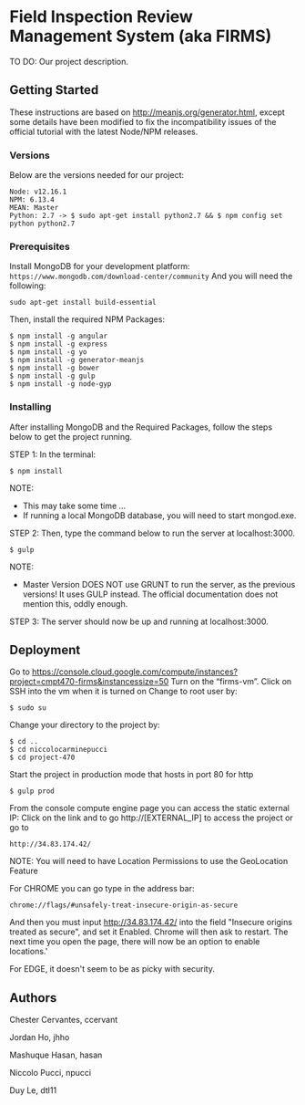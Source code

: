 # Field Inspection Review Management System (aka FIRMS)

TO DO: Our project description. 

## Getting Started

These instructions are based on http://meanjs.org/generator.html, except some details have been modified to fix the incompatibility issues of the official tutorial with the latest Node/NPM releases.

### Versions

Below are the versions needed for our project:

```
Node: v12.16.1
NPM: 6.13.4
MEAN: Master
Python: 2.7 -> $ sudo apt-get install python2.7 && $ npm config set python python2.7
```

### Prerequisites
Install MongoDB for your development platform: ```https://www.mongodb.com/download-center/community```
And you will need the following:
```
sudo apt-get install build-essential
```

Then, install the required NPM Packages:

```
$ npm install -g angular
$ npm install -g express
$ npm install -g yo
$ npm install -g generator-meanjs
$ npm install -g bower
$ npm install -g gulp
$ npm install -g node-gyp
```

### Installing

After installing MongoDB and the Required Packages, follow the steps below to get the project running. 

STEP 1:
In the terminal:
```
$ npm install
```
NOTE: 
* This may take some time ...
* If running a local MongoDB database, you will need to start mongod.exe.

STEP 2:
Then, type the command below to run the server at localhost:3000.
```
$ gulp
```
NOTE:
- Master Version DOES NOT use GRUNT to run the server, as the previous versions! It uses GULP instead. The official documentation does not mention this, oddly enough.

STEP 3:
The server should now be up and running at localhost:3000.

## Deployment
Go to https://console.cloud.google.com/compute/instances?project=cmpt470-firms&instancessize=50
Turn on the “firms-vm”.
Click on SSH into the vm when it is turned on
Change to root user by:
```
$ sudo su
```

Change your directory to the project by:
```
$ cd ..
$ cd niccolocarminepucci
$ cd project-470
```

Start the project in production mode that hosts in port 80 for http
```
$ gulp prod
```

From the console compute engine page you can access the static external IP:
Click on the link and to go http://[EXTERNAL_IP] to access the project
or go to 
```
http://34.83.174.42/
```

NOTE: You will need to have Location Permissions to use the GeoLocation Feature

For CHROME you can go type in the address bar:
```
chrome://flags/#unsafely-treat-insecure-origin-as-secure
```
And then you must input http://34.83.174.42/ into the field "Insecure origins treated as secure", and set it Enabled.
Chrome will then ask to restart.
The next time you open the page, there will now be an option to enable locations.'

For EDGE, it doesn't seem to be as picky with security.

## Authors
Chester Cervantes, ccervant

Jordan Ho, jhho

Mashuque Hasan, hasan

Niccolo Pucci, npucci

Duy Le, dtl11

